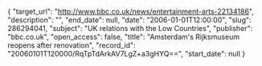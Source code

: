 {
  "target_url": "http://www.bbc.co.uk/news/entertainment-arts-22134186", 
  "description": "", 
  "end_date": null, 
  "date": "2006-01-01T12:00:00", 
  "slug": 286294041, 
  "subject": "UK relations with the Low Countries", 
  "publisher": "bbc.co.uk", 
  "open_access": false, 
  "title": "Amsterdam's Rijksmuseum reopens after renovation", 
  "record_id": "20060101T120000/RqTpTdArkAV7LgZ+a3gHYQ==", 
  "start_date": null
}

